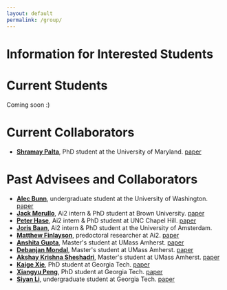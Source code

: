 ```yaml
---
layout: default
permalink: /group/
---
```




# Information for Interested Students



# Current Students
Coming soon :)

# Current Collaborators
- [**Shramay Palta**](https://shramay-palta.github.io/), PhD student at the University of Maryland. [paper](https://aclanthology.org/2024.findings-emnlp.198/)

# Past Advisees and Collaborators

- [**Alec Bunn**](https://www.linkedin.com/in/alecbunn/), undergraduate student at the University of Washington. [paper](https://aclanthology.org/2025.gem-1.46/)
- [**Jack Merullo**](https://jmerullo.github.io/), Ai2 intern & PhD student at Brown University. [paper](https://openreview.net/forum?id=EDoD3DgivF)
- [**Peter Hase**](https://peterbhase.github.io/), Ai2 intern & PhD student at UNC Chapel Hill. [paper](https://aclanthology.org/2024.acl-long.378/)
- [**Joris Baan**](https://jorisbaan.nl/), Ai2 intern & PhD student at the University of Amsterdam.
- [**Matthew Finlayson**](https://mattf1n.github.io/), predoctoral researcher at Ai2. [paper](https://aclanthology.org/2023.emnlp-main.522/)
- [**Anshita Gupta**](https://www.linkedin.com/in/anshitag/), Master's student at UMass Amherst. [paper](https://aclanthology.org/2023.emnlp-main.511/)
- [**Debanjan Mondal**](https://debanjanmondal702.github.io/), Master's student at UMass Amherst. [paper](https://aclanthology.org/2023.emnlp-main.511/)
- [**Akshay Krishna Sheshadri**](https://www.linkedin.com/in/akshay-sheshadri/), Master's student at UMass Amherst. [paper](https://aclanthology.org/2023.emnlp-main.511/)
- [**Kaige Xie**](https://scholar.google.com/citations?user=EqA1cskAAAAJ), PhD student at Georgia Tech. [paper](https://aclanthology.org/2022.findings-emnlp.209/)
- [**Xiangyu Peng**](https://xiangyu-peng.github.io/), PhD student at Georgia Tech. [paper](https://aclanthology.org/2022.findings-emnlp.520/)
- [**Siyan Li**](https://siyan-sylvia-li.com/), undergraduate student at Georgia Tech. [paper](https://aclanthology.org/2022.findings-emnlp.520/)